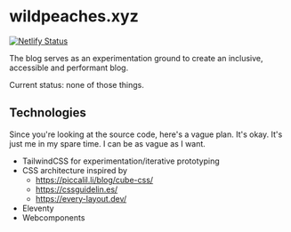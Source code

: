 # wildpeaches.xyz

[![Netlify Status](https://api.netlify.com/api/v1/badges/a5c89f0b-47db-45b3-b731-774bc68ef921/deploy-status)](https://app.netlify.com/sites/wildpeaches/deploys)

The blog serves as an experimentation ground to create an inclusive, accessible and performant blog. 

Current status: none of those things.

## Technologies 

Since you're looking at the source code, here's a vague plan.
It's okay. It's just me in my spare time. I can be as vague as I want.

- TailwindCSS for experimentation/iterative prototyping
- CSS architecture inspired by
    - https://piccalil.li/blog/cube-css/ 
    - https://cssguidelin.es/
    - https://every-layout.dev/
- Eleventy
- Webcomponents 
